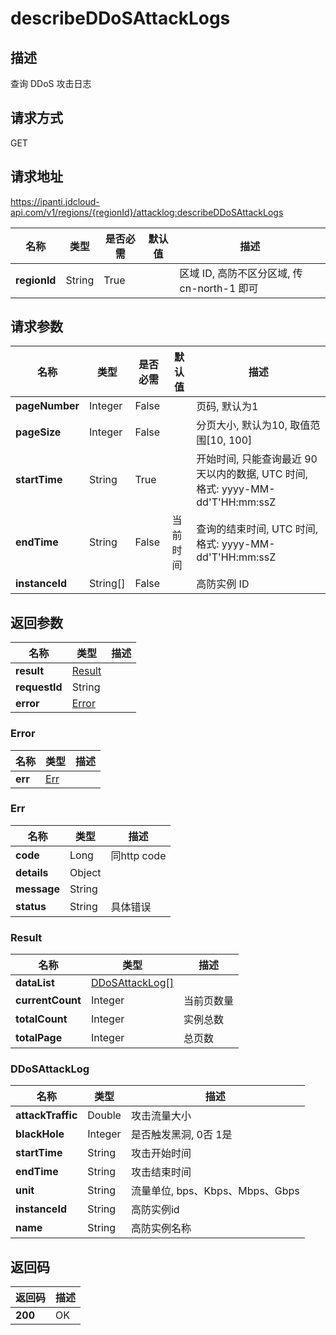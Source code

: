 # describeDDoSAttackLogs


## 描述
查询 DDoS 攻击日志

## 请求方式
GET

## 请求地址
https://ipanti.jdcloud-api.com/v1/regions/{regionId}/attacklog:describeDDoSAttackLogs

|名称|类型|是否必需|默认值|描述|
|---|---|---|---|---|
|**regionId**|String|True| |区域 ID, 高防不区分区域, 传 cn-north-1 即可|

## 请求参数
|名称|类型|是否必需|默认值|描述|
|---|---|---|---|---|
|**pageNumber**|Integer|False| |页码, 默认为1|
|**pageSize**|Integer|False| |分页大小, 默认为10, 取值范围[10, 100]|
|**startTime**|String|True| |开始时间, 只能查询最近 90 天以内的数据, UTC 时间, 格式: yyyy-MM-dd'T'HH:mm:ssZ|
|**endTime**|String|False|当前时间|查询的结束时间, UTC 时间, 格式: yyyy-MM-dd'T'HH:mm:ssZ|
|**instanceId**|String[]|False| |高防实例 ID|


## 返回参数
|名称|类型|描述|
|---|---|---|
|**result**|[Result](describeddosattacklogs#result)| |
|**requestId**|String| |
|**error**|[Error](describeddosattacklogs#error)| |

### <div id="error">Error</div>
|名称|类型|描述|
|---|---|---|
|**err**|[Err](describeddosattacklogs#err)| |
### <div id="err">Err</div>
|名称|类型|描述|
|---|---|---|
|**code**|Long|同http code|
|**details**|Object| |
|**message**|String| |
|**status**|String|具体错误|
### <div id="result">Result</div>
|名称|类型|描述|
|---|---|---|
|**dataList**|[DDoSAttackLog[]](describeddosattacklogs#ddosattacklog)| |
|**currentCount**|Integer|当前页数量|
|**totalCount**|Integer|实例总数|
|**totalPage**|Integer|总页数|
### <div id="ddosattacklog">DDoSAttackLog</div>
|名称|类型|描述|
|---|---|---|
|**attackTraffic**|Double|攻击流量大小|
|**blackHole**|Integer|是否触发黑洞, 0否 1是|
|**startTime**|String|攻击开始时间|
|**endTime**|String|攻击结束时间|
|**unit**|String|流量单位, bps、Kbps、Mbps、Gbps|
|**instanceId**|String|高防实例id|
|**name**|String|高防实例名称|

## 返回码
|返回码|描述|
|---|---|
|**200**|OK|
